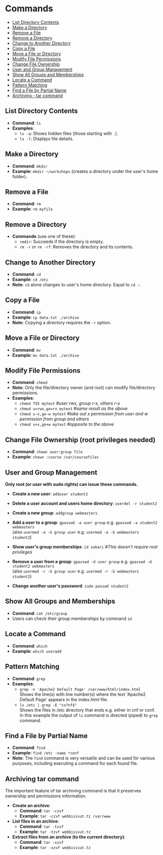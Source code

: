# Commands

- [List Directory Contents](#list-directory-contents)
- [Make a Directory](#make-a-directory)
- [Remove a File](#remove-a-file)
- [Remove a Directory](#remove-a-directory)
- [Change to Another Directory](#change-to-another-directory)
- [Copy a File](copy-a-file)
- [Move a File or Directory](#move-a-file-or-directory)
- [Modify File Permissions](#modify-file-permissions)
- [Change File Ownership](#change-file-ownership)
- [User and Group Management](#user-and-group-management)
- [Show All Groups and Memberships](#show-all-groups-and-memberships)
- [Locate a Command](#locate-a-command)
- [Pattern Matching](#pattern-matching)
- [Find a File by Partial Name](#find-a-file-by-partila-name)
- [Archiving - tar command](#archiving-tar-command)

## List Directory Contents
- **Command**: `ls`
- **Examples**:
  - `ls -a`: Shows hidden files (those starting with `.`).
  - `ls -l`: Displays file details.

## Make a Directory
- **Command**: `mkdir`
- **Example**: `mkdir ~/workshops` (creates a directory under the user's home folder).

## Remove a File
- **Command**: `rm`
- **Example**: `rm myfile`

## Remove a Directory
- **Commands** (use one of these):
  - `rmdir`: Succeeds if the directory is empty.
  - `rm -r` or `rm -rf`: Removes the directory and its contents.

## Change to Another Directory
- **Command**: `cd`
- **Example**: `cd /etc`
- **Note**: `cd` alone changes to user's home directory. Equal to `cd ~`.

## Copy a File
- **Command**: `cp`
- **Example**: `cp data.txt ./archive`
- **Note**: Copying a directory requires the `-r` option.

## Move a File or Directory
- **Command**: `mv`
- **Example**: `mv data.txt ./archive`

## Modify File Permissions
- **Command**: `chmod`
- **Note**: Only the file/directory owner (and root) can modify file/directory permissions.
- **Examples**:
  - `chmod 755 mytext` _#user rwx, group r-x, others r-x_
  - `chmod u=rwx,go=rx mytext` _#same result as the above_
  - `chmod u-x,go-w mytext` _#take out x permission from user and w permission from group and others_
  - `chmod u+x,go+w mytext` _#opposite to the above_

## Change File Ownership (root privileges needed)
- **Command**: `chown user:group file`
- **Example**: `chown :course /var/coursefiles`

## User and Group Management
 **Only root (or user with sudo rights) can issue these commands.**  
- **Create a new user**: `adduser student2`
- **Delete a user account and users home directory**: `userdel -r student2`
- **Create a new group**: `addgroup webmasters`
- **Add a user to a group**: `gpasswd -a user group`  e.g. `gpasswd -a student2 webmasters`  
 (also `usermod -a -G group user` e.g. `usermod -a -G webmasters student2`)  
- **Show user's group memberships**: `id sakari` _#This doesn't require root privileges_
- **Remove a user from a group**: `gpasswd -d user group` e.g. `gpasswd -d student2 webmasters`   
(also `usermod -r -G group user` e.g. `usermod -r -G webmasters student2`)  
  
- **Change another user's password**: `sudo passwd student2`

## Show All Groups and Memberships
- **Command**: `cat /etc/group`
- Users can check their group memberships by command `id`  

## Locate a Command
- **Command**: `which`
- **Example**: `which useradd`

## Pattern Matching
- **Command**: `grep`
- **Examples**:
  - `grep -n 'Apache2 Default Page' /var/www/html/index.html`  
    Shows the line(s) with line number(s) where the text 'Apache2 Default Page' appears in the index.html file.
  - `ls /etc | grep -E "co?nf$"`  
    Shows the files in /etc directory that ends e.g. either in cnf or conf. In this example the output of `ls` command is directed (piped) to `grep` command.

## Find a File by Partial Name
- **Command**: `find`
- **Example**: `find /etc -name *conf`
- **Note**: The `find` command is very versatile and can be used for various purposes, including executing a command for each found file.

## Archiving tar command
The important feature of tar archiving command is that it preserves ownership and permissions information.
- **Create an archive**:
  - **Command**: `tar -czvf`
  - **Example**: `tar -czvf webbisivut.tz /var/www`
- **List files in an archive**:
  - **Command**: `tar -tzvf`
  - **Example**: `tar -tzvf webbisivut.tz`
- **Extract files from an archive (to the current directory)**:
  - **Command**: `tar -xzvf`
  - **Example**: `tar -xzvf webbisivut.tz`
